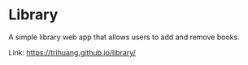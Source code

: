 # Library

A simple library web app that allows users to add and remove books.

Link: https://trihuang.github.io/library/
